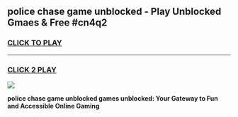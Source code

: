 
## police chase game unblocked - Play Unblocked Gmaes & Free #cn4q2
<h3>
<a href="https://premium.freeplayer.one?title=police_chase_game_unblocked&ref=03M">CLICK TO PLAY</a></h3>
<hr>

<h3>
<a href="https://premium.freeplayer.one?title=police_chase_game_unblocked&ref=03M">CLICK 2 PLAY</a>
  
</h3>

<a href="https://premium.freeplayer.one?title=police_chase_game_unblocked&ref=03M"><img src="https://clearcache.store/games.png"></a>


**police chase game unblocked games unblocked: Your Gateway to Fun and Accessible Online Gaming**
